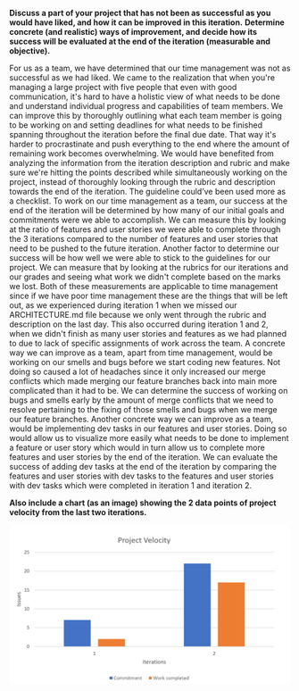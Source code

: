 **Discuss a part of your project that has not been as successful as you would have liked, and how it can be improved in this iteration.**
**Determine concrete (and realistic) ways of improvement, and decide how its success will be evaluated at the end of the iteration (measurable and objective).**

For us as a team, we have determined that our time management was not as successful as we had liked. We came to the realization that when you're managing a large project with five people that even with good communication, it's hard to have a holistic view of what needs to be done and understand individual progress and capabilities of team members. We can improve this by thoroughly outlining what each team member is going to be working on and setting deadlines for what needs to be finished spanning throughout the iteration before the final due date. That way it's harder to procrastinate and push everything to the end where the amount of remaining work becomes overwhelming. We would have benefited from analyzing the information from the iteration description and rubric and make sure we're hitting the points described while simultaneously working on the project, instead of thoroughly looking through the rubric and description towards the end of the iteration. The guideline could’ve been used more as a checklist. To work on our time management as a team, our success at the end of the iteration will be determined by how many of our initial goals and commitments were we able to accomplish. We can measure this by looking at the ratio of features and user stories we were able to complete through the 3 iterations compared to the number of features and user stories that need to be pushed to the future iteration. Another factor to determine our success will be how well we were able to stick to the guidelines for our project. We can measure that by looking at the rubrics for our iterations and our grades and seeing what work we didn't complete based on the marks we lost. Both of these measurements are applicable to time management since if we have poor time management these are the things that will be left out, as we experienced during iteration 1 when we missed our ARCHITECTURE.md file because we only went through the rubric and description on the last day. This also occurred during iteration 1 and 2, when we didn't finish as many user stories and features as we had planned to due to lack of specific assignments of work across the team. A concrete way we can improve as a team, apart from time management, would be working on our smells and bugs before we start coding new features. Not doing so caused a lot of headaches since it only increased our merge conflicts which made merging our feature branches back into main more complicated than it had to be. We can determine the success of working on bugs and smells early by the amount of merge conflicts that we need to resolve pertaining to the fixing of those smells and bugs when we merge our feature branches. Another concrete way we can improve as a team, would be implementing dev tasks in our features and user stories. Doing so would allow us to visualize more easily what needs to be done to implement a feature or user story which would in turn allow us to complete more features and user stories by the end of the iteration. We can evaluate the success of adding dev tasks at the end of the iteration by comparing the features and user stories with dev tasks to the features and user stories with dev tasks which were completed in iteration 1 and iteration 2.


**Also include a chart (as an image) showing the 2 data points of project velocity from the last two iterations.**

![Our Project Velocity](orderupvel.png "Velocity")
